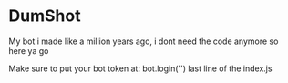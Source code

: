 # DumShot
My bot i made like a million years ago, i dont need the code anymore so here ya go

Make sure to put your bot token at: bot.login('') last line of the index.js
